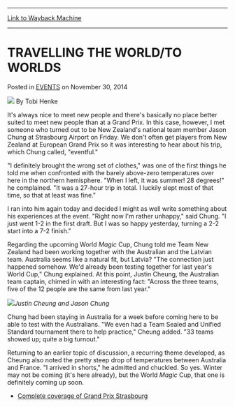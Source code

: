 
---
[Link to Wayback Machine](https://web.archive.org/web/20141216210040/http://magic.wizards.com/en/events/coverage/gpstr14/travelling-world-worlds-2014-11-30)

[_metadata_:author]:- "Tobi Henke"
[_metadata_:description]:- "It's always nice to meet new people and there's basically no place better suited to meet new people than at a Grand Prix. In this case, however, I met someone who turned out to be New Zealand's national team member Jason Chung at Strasbourg Airport on Friday. We don't often get players from New Zealand at European Grand Prix so it was interesting to hear about his trip, which Chung called, `eventful.`"
[_metadata_:generator]:- "Drupal 7 (http://drupal.org)"
[_metadata_:node]:- "314922"
[_metadata_:publish_date]:- "2014-11-30"
[_metadata_:source]:- "div-main-content"
[_metadata_:title]:- "TRAVELLING THE WORLD/TO WORLDS"
[_metadata_:wayback_capture_timestamp]:- "2014-12-16 21:00:40"
[_metadata_:wayback_raw_url]:- "https://web.archive.org/web/20141216210040id_/http://magic.wizards.com/en/events/coverage/gpstr14/travelling-world-worlds-2014-11-30"
[_metadata_:wayback_url]:- "http://magic.wizards.com/en/events/coverage/gpstr14/travelling-world-worlds-2014-11-30"
---


TRAVELLING THE WORLD/TO WORLDS
==============================



 Posted in [EVENTS](/en/events)
 on November 30, 2014 






![](https://media.magic.wizards.com/styles/auth_small/public/images/person/henke_author.jpg)
By Tobi Henke










It's always nice to meet new people and there's basically no place better suited to meet new people than at a Grand Prix. In this case, however, I met someone who turned out to be New Zealand's national team member Jason Chung at Strasbourg Airport on Friday. We don't often get players from New Zealand at European Grand Prix so it was interesting to hear about his trip, which Chung called, "eventful."


"I definitely brought the wrong set of clothes," was one of the first things he told me when confronted with the barely above-zero temperatures over here in the northern hemisphere. "When I left, it was summer! 28 degrees!" he complained. "It was a 27-hour trip in total. I luckily slept most of that time, so that at least was fine."


I ran into him again today and decided I might as well write something about his experiences at the event. "Right now I'm rather unhappy," said Chung. "I just went 1-2 in the first draft. But I was so happy yesterday, turning a 2-2 start into a 7-2 finish."


Regarding the upcoming World *Magic* Cup, Chung told me Team New Zealand had been working together with the Australian and the Latvian team. Australia seems like a natural fit, but Latvia? "The connection just happened somehow. We'd already been testing together for last year's World Cup," Chung explained. At this point, Justin Cheung, the Australian team captain, chimed in with an interesting fact: "Across the three teams, five of the 12 people are the same from last year."


![](https://media.wizards.com/2014/events/gpstr14/travel_world.jpg)*Justin Cheung and Jason Chung*




Chung had been staying in Australia for a week before coming here to be able to test with the Australians. "We even had a Team Sealed and Unified Standard tournament there to help practice," Cheung added. "33 teams showed up; quite a big turnout."



Returning to an earlier topic of discussion, a recurring theme developed, as Cheung also noted the pretty steep drop of temperatures between Australia and France. "I arrived in shorts," he admitted and chuckled. So yes. Winter may not be coming (it's here already), but the World *Magic* Cup, that one is definitely coming up soon.



* [Complete coverage of Grand Prix Strasbourg](/node/316196)

 




